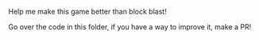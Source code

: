 Help me make this game better than block blast!

Go over the code in this folder, if you have a way to improve it, make a PR!